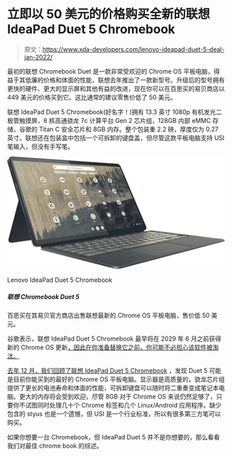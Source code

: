 # 立即以 50 美元的价格购买全新的联想 IdeaPad Duet 5 Chromebook

> 原文：<https://www.xda-developers.com/lenovo-ideapad-duet-5-deal-jan-2022/>

最初的联想 Chromebook Duet 是一款非常受欢迎的 Chrome OS 平板电脑，得益于其低廉的价格和体面的性能，联想去年推出了一款新型号。升级后的型号拥有更快的硬件、更大的显示屏和其他有益的改进，现在你可以在百思买的易贝商店以 449 美元的价格买到它。这比通常的建议零售价低了 50 美元。

联想 IdeaPad Duet 5 Chromebook(好名字！)拥有 13.3 英寸 1080p 有机发光二极管触摸屏，8 核高通骁龙 7c 计算平台 Gen 2 芯片组，128GB 内部 eMMC 存储，谷歌的 Titan C 安全芯片和 8GB 内存。整个包装重 2.2 磅，厚度仅为 0.27 英寸。联想还在包装盒中包括一个可拆卸的键盘盖，但尽管这款平板电脑支持 USI 笔输入，但没有手写笔。

 <picture>![Save 30% on the best Chromebook tablet around right now and get a perfect new machine for work and play.](img/32ec7f737f31a63156bd4e53771f1c8a.png)</picture> 

Lenovo IdeaPad Duet 5 Chromebook

##### 联想 Chromebook Duet 5

百思买在其易贝官方商店出售联想最新的 Chrome OS 平板电脑，售价低 50 美元。

谷歌表示，联想 IdeaPad Duet 5 Chromebook 最早将在 2029 年 6 月之前获得新的 Chrome OS 更新[，因此在你准备替换它之前，你可能不必担心该软件被淘汰。](https://support.google.com/chrome/a/answer/6220366?hl=en#zippy=%2Clenovo)

[去年 12 月，我们回顾了联想 IdeaPad Duet 5 Chromebook](https://www.xda-developers.com/lenovo-ideapad-duet-5-chromebook-review) ，发现 Duet 5 可能是目前你能买到的最好的 Chrome OS 平板电脑。显示器是高质量的，骁龙芯片组提供了更长的电池寿命和体面的性能，可拆卸键盘可以随时将二重奏变成笔记本电脑。更大的内存将会受到欢迎，尽管 8GB 对于 Chrome OS 来说仍然足够了，只要你不试图同时处理几十个 Chrome 标签和几个 Linux/Android 应用程序。缺少包含的 styus 也是一个遗憾，但 USI 是一个行业标准，所以有很多第三方笔可以购买。

如果你想要一台 Chromebook，但 IdeaPad Duet 5 并不是你想要的，那么看看我们对最佳 chrome book 的综述。